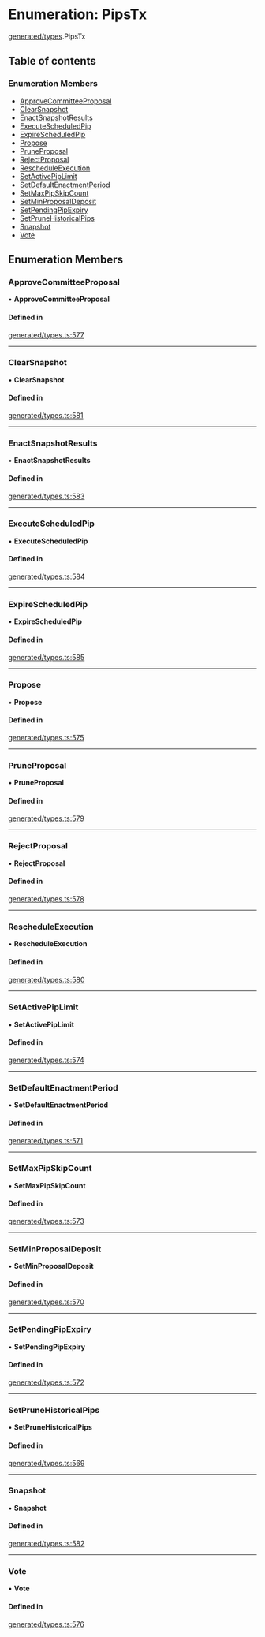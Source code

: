 # Enumeration: PipsTx

[generated/types](../wiki/generated.types).PipsTx

## Table of contents

### Enumeration Members

- [ApproveCommitteeProposal](../wiki/generated.types.PipsTx#approvecommitteeproposal)
- [ClearSnapshot](../wiki/generated.types.PipsTx#clearsnapshot)
- [EnactSnapshotResults](../wiki/generated.types.PipsTx#enactsnapshotresults)
- [ExecuteScheduledPip](../wiki/generated.types.PipsTx#executescheduledpip)
- [ExpireScheduledPip](../wiki/generated.types.PipsTx#expirescheduledpip)
- [Propose](../wiki/generated.types.PipsTx#propose)
- [PruneProposal](../wiki/generated.types.PipsTx#pruneproposal)
- [RejectProposal](../wiki/generated.types.PipsTx#rejectproposal)
- [RescheduleExecution](../wiki/generated.types.PipsTx#rescheduleexecution)
- [SetActivePipLimit](../wiki/generated.types.PipsTx#setactivepiplimit)
- [SetDefaultEnactmentPeriod](../wiki/generated.types.PipsTx#setdefaultenactmentperiod)
- [SetMaxPipSkipCount](../wiki/generated.types.PipsTx#setmaxpipskipcount)
- [SetMinProposalDeposit](../wiki/generated.types.PipsTx#setminproposaldeposit)
- [SetPendingPipExpiry](../wiki/generated.types.PipsTx#setpendingpipexpiry)
- [SetPruneHistoricalPips](../wiki/generated.types.PipsTx#setprunehistoricalpips)
- [Snapshot](../wiki/generated.types.PipsTx#snapshot)
- [Vote](../wiki/generated.types.PipsTx#vote)

## Enumeration Members

### ApproveCommitteeProposal

• **ApproveCommitteeProposal**

#### Defined in

[generated/types.ts:577](https://github.com/PolymathNetwork/polymesh-sdk/blob/49113a20/src/generated/types.ts#L577)

___

### ClearSnapshot

• **ClearSnapshot**

#### Defined in

[generated/types.ts:581](https://github.com/PolymathNetwork/polymesh-sdk/blob/49113a20/src/generated/types.ts#L581)

___

### EnactSnapshotResults

• **EnactSnapshotResults**

#### Defined in

[generated/types.ts:583](https://github.com/PolymathNetwork/polymesh-sdk/blob/49113a20/src/generated/types.ts#L583)

___

### ExecuteScheduledPip

• **ExecuteScheduledPip**

#### Defined in

[generated/types.ts:584](https://github.com/PolymathNetwork/polymesh-sdk/blob/49113a20/src/generated/types.ts#L584)

___

### ExpireScheduledPip

• **ExpireScheduledPip**

#### Defined in

[generated/types.ts:585](https://github.com/PolymathNetwork/polymesh-sdk/blob/49113a20/src/generated/types.ts#L585)

___

### Propose

• **Propose**

#### Defined in

[generated/types.ts:575](https://github.com/PolymathNetwork/polymesh-sdk/blob/49113a20/src/generated/types.ts#L575)

___

### PruneProposal

• **PruneProposal**

#### Defined in

[generated/types.ts:579](https://github.com/PolymathNetwork/polymesh-sdk/blob/49113a20/src/generated/types.ts#L579)

___

### RejectProposal

• **RejectProposal**

#### Defined in

[generated/types.ts:578](https://github.com/PolymathNetwork/polymesh-sdk/blob/49113a20/src/generated/types.ts#L578)

___

### RescheduleExecution

• **RescheduleExecution**

#### Defined in

[generated/types.ts:580](https://github.com/PolymathNetwork/polymesh-sdk/blob/49113a20/src/generated/types.ts#L580)

___

### SetActivePipLimit

• **SetActivePipLimit**

#### Defined in

[generated/types.ts:574](https://github.com/PolymathNetwork/polymesh-sdk/blob/49113a20/src/generated/types.ts#L574)

___

### SetDefaultEnactmentPeriod

• **SetDefaultEnactmentPeriod**

#### Defined in

[generated/types.ts:571](https://github.com/PolymathNetwork/polymesh-sdk/blob/49113a20/src/generated/types.ts#L571)

___

### SetMaxPipSkipCount

• **SetMaxPipSkipCount**

#### Defined in

[generated/types.ts:573](https://github.com/PolymathNetwork/polymesh-sdk/blob/49113a20/src/generated/types.ts#L573)

___

### SetMinProposalDeposit

• **SetMinProposalDeposit**

#### Defined in

[generated/types.ts:570](https://github.com/PolymathNetwork/polymesh-sdk/blob/49113a20/src/generated/types.ts#L570)

___

### SetPendingPipExpiry

• **SetPendingPipExpiry**

#### Defined in

[generated/types.ts:572](https://github.com/PolymathNetwork/polymesh-sdk/blob/49113a20/src/generated/types.ts#L572)

___

### SetPruneHistoricalPips

• **SetPruneHistoricalPips**

#### Defined in

[generated/types.ts:569](https://github.com/PolymathNetwork/polymesh-sdk/blob/49113a20/src/generated/types.ts#L569)

___

### Snapshot

• **Snapshot**

#### Defined in

[generated/types.ts:582](https://github.com/PolymathNetwork/polymesh-sdk/blob/49113a20/src/generated/types.ts#L582)

___

### Vote

• **Vote**

#### Defined in

[generated/types.ts:576](https://github.com/PolymathNetwork/polymesh-sdk/blob/49113a20/src/generated/types.ts#L576)

